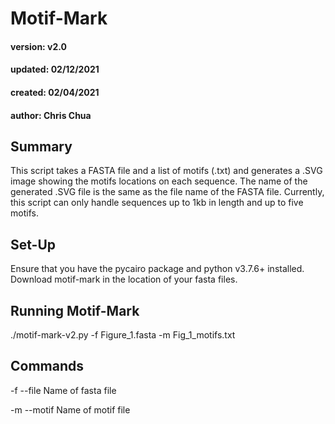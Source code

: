 # Motif-Mark
#### version: v2.0
#### updated: 02/12/2021
#### created: 02/04/2021
#### author: Chris Chua

## Summary

This script takes a FASTA file and a list of motifs (.txt) and generates a .SVG image showing the motifs locations on each sequence. 
The name of the generated .SVG file is the same as the file name of the FASTA file. 
Currently, this script can only handle sequences up to 1kb in length and up to five motifs. 

## Set-Up

Ensure that you have the pycairo package and python v3.7.6+ installed. 
Download motif-mark in the location of your fasta files.

## Running Motif-Mark

./motif-mark-v2.py -f Figure_1.fasta -m Fig_1_motifs.txt 

## Commands

-f	--file	Name of fasta file

-m	--motif	Name of motif file
